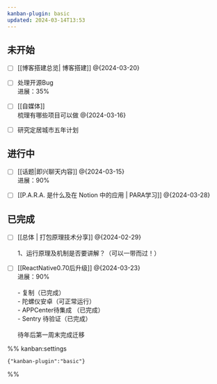```yaml
---
kanban-plugin: basic
updated: 2024-03-14T13:53
---
```


## 未开始

- [ ] [[博客搭建总览| 博客搭建]] @{2024-03-20}
- [ ] 处理开源Bug<br>进展：35%
- [ ] [[自媒体]]<br>梳理有哪些项目可以做 @{2024-03-16}
- [ ] 研究定居城市五年计划


## 进行中

- [ ] [[话题|即兴聊天内容]] @{2024-03-15}<br>进展：90%
- [ ] [[P.A.R.A. 是什么及在 Notion 中的应用 | PARA学习]] @{2024-03-28}


## 已完成

- [ ] [[总体 | 打包原理技术分享]] @{2024-02-29} <br><br>1、运行原理及机制是否要讲解？（可以一带而过！）
- [ ] [[ReactNative0.70后升级]] @{2024-03-23}<br>进展：90%<br><br>- 复制（已完成）<br>- 陀螺仪安卓（可正常运行）<br>- APPCenter待集成 （已完成）<br>- Sentry 待验证（已完成）<br><br>待年后第一周末完成迁移




%% kanban:settings
```
{"kanban-plugin":"basic"}
```
%%